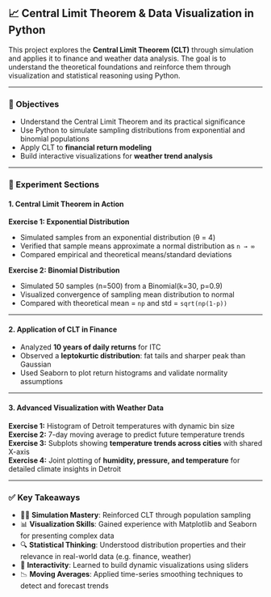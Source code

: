 ## 📈 Central Limit Theorem & Data Visualization in Python

This project explores the **Central Limit Theorem (CLT)** through simulation and applies it to finance and weather data analysis. The goal is to understand the theoretical foundations and reinforce them through visualization and statistical reasoning using Python.

---

### 🎯 Objectives

- Understand the Central Limit Theorem and its practical significance
- Use Python to simulate sampling distributions from exponential and binomial populations
- Apply CLT to **financial return modeling**
- Build interactive visualizations for **weather trend analysis**

---

### 🧪 Experiment Sections

#### 1. Central Limit Theorem in Action

**Exercise 1: Exponential Distribution**
- Simulated samples from an exponential distribution (θ = 4)
- Verified that sample means approximate a normal distribution as `n → ∞`
- Compared empirical and theoretical means/standard deviations

**Exercise 2: Binomial Distribution**
- Simulated 50 samples (n=500) from a Binomial(k=30, p=0.9)
- Visualized convergence of sampling mean distribution to normal
- Compared with theoretical mean = `np` and std = `sqrt(np(1-p))`

---

#### 2. Application of CLT in Finance

- Analyzed **10 years of daily returns** for ITC
- Observed a **leptokurtic distribution**: fat tails and sharper peak than Gaussian
- Used Seaborn to plot return histograms and validate normality assumptions

---

#### 3. Advanced Visualization with Weather Data

**Exercise 1:** Histogram of Detroit temperatures with dynamic bin size  
**Exercise 2:** 7-day moving average to predict future temperature trends  
**Exercise 3:** Subplots showing **temperature trends across cities** with shared X-axis  
**Exercise 4:** Joint plotting of **humidity, pressure, and temperature** for detailed climate insights in Detroit

---

### ✅ Key Takeaways

- 👨‍💻 **Simulation Mastery**: Reinforced CLT through population sampling
- 📊 **Visualization Skills**: Gained experience with Matplotlib and Seaborn for presenting complex data
- 🔍 **Statistical Thinking**: Understood distribution properties and their relevance in real-world data (e.g. finance, weather)
- 🔄 **Interactivity**: Learned to build dynamic visualizations using sliders
- 📉 **Moving Averages**: Applied time-series smoothing techniques to detect and forecast trends
